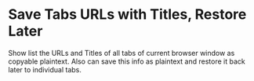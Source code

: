 # Save Tabs URLs with Titles, Restore Later

Show list the URLs and Titles of all tabs of current browser window as copyable plaintext.
Also can save this info as plaintext and restore it back later to individual tabs.
